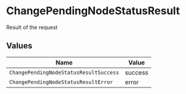 # ChangePendingNodeStatusResult

Result of the request


## Values

| Name                                   | Value                                  |
| -------------------------------------- | -------------------------------------- |
| `ChangePendingNodeStatusResultSuccess` | success                                |
| `ChangePendingNodeStatusResultError`   | error                                  |